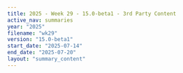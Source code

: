 ```yaml
---
title: 2025 - Week 29 - 15.0-beta1 - 3rd Party Content
active_nav: summaries
year: "2025"
filename: "wk29"
version: "15.0-beta1"
start_date: "2025-07-14"
end_date: "2025-07-20"
layout: "summary_content"
---
```

